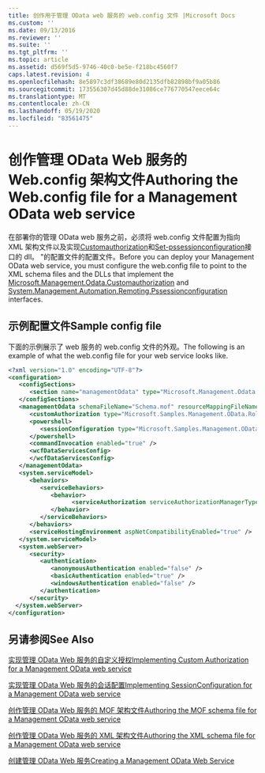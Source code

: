 ```yaml
---
title: 创作用于管理 OData web 服务的 web.config 文件 |Microsoft Docs
ms.custom: ''
ms.date: 09/13/2016
ms.reviewer: ''
ms.suite: ''
ms.tgt_pltfrm: ''
ms.topic: article
ms.assetid: d569f5d5-9746-40c0-be5e-f218bc4560f7
caps.latest.revision: 4
ms.openlocfilehash: 8e5897c3df38689e80d2135dfb82898bf9a05b86
ms.sourcegitcommit: 173556307d45d88de31086ce776770547eece64c
ms.translationtype: MT
ms.contentlocale: zh-CN
ms.lasthandoff: 05/19/2020
ms.locfileid: "83561475"
---
```

# <a name="authoring-the-webconfig-file-for-a-management-odata-web-service"></a><span data-ttu-id="e1b01-102">创作管理 OData Web 服务的 Web.config 架构文件</span><span class="sxs-lookup"><span data-stu-id="e1b01-102">Authoring the Web.config file for a Management OData web service</span></span>

<span data-ttu-id="e1b01-103">在部署你的管理 OData web 服务之前，必须将 web.config 文件配置为指向 XML 架构文件以及实现[Customauthorization](/dotnet/api/Microsoft.Management.Odata.CustomAuthorization)和[Set-pssessionconfiguration](/dotnet/api/System.Management.Automation.Remoting.PSSessionConfiguration)接口的 dll。 "的配置文件的配置文件。</span><span class="sxs-lookup"><span data-stu-id="e1b01-103">Before you can deploy your Management OData web service, you must configure the web.config file to point to the XML schema files and the DLLs that implement the [Microsoft.Management.Odata.Customauthorization](/dotnet/api/Microsoft.Management.Odata.CustomAuthorization) and [System.Management.Automation.Remoting.Pssessionconfiguration](/dotnet/api/System.Management.Automation.Remoting.PSSessionConfiguration) interfaces.</span></span>

## <a name="sample-config-file"></a><span data-ttu-id="e1b01-104">示例配置文件</span><span class="sxs-lookup"><span data-stu-id="e1b01-104">Sample config file</span></span>

<span data-ttu-id="e1b01-105">下面的示例展示了 web 服务的 web.config 文件的外观。</span><span class="sxs-lookup"><span data-stu-id="e1b01-105">The following is an example of what the web.config file for your web service looks like.</span></span>

```xml
<?xml version="1.0" encoding="UTF-8"?>
<configuration>
   <configSections>
      <section name="managementOdata" type="Microsoft.Management.Odata.Core.DSConfiguration, Microsoft.Management.OData, Version=3.0.0.0, Culture=neutral, PublicKeyToken=31bf3856ad364e35, processorArchitecture=MSIL" />
   </configSections>
   <managementOdata schemaFileName="Schema.mof" resourceMappingFileName="Schema.xml">
      <customAuthorization type="Microsoft.Samples.Management.OData.RoleBasedPlugins.CustomAuthorization" assembly=".\Microsoft.Samples.Management.OData.RoleBasedPlugins.dll" />
      <powershell>
         <sessionConfiguration type="Microsoft.Samples.Management.OData.RoleBasedPlugins.SessionConfiguration" assembly=".\Microsoft.Samples.Management.OData.RoleBasedPlugins.dll" />
      </powershell>
      <commandInvocation enabled="true" />
      <wcfDataServicesConfig>
      </wcfDataServicesConfig>
   </managementOdata>
   <system.serviceModel>
      <behaviors>
         <serviceBehaviors>
            <behavior>
                  <serviceAuthorization serviceAuthorizationManagerType="Microsoft.Management.Odata.Core.CustomAuthorizationManager, Microsoft.Management.OData, Version=3.0.0.0, Culture=neutral, PublicKeyToken=31bf3856ad364e35" />
            </behavior>
         </serviceBehaviors>
      </behaviors>
      <serviceHostingEnvironment aspNetCompatibilityEnabled="true" />
   </system.serviceModel>
   <system.webServer>
      <security>
         <authentication>
            <anonymousAuthentication enabled="false" />
            <basicAuthentication enabled="true" />
            <windowsAuthentication enabled="false" />
         </authentication>
      </security>
  </system.webServer>
</configuration>

```

## <a name="see-also"></a><span data-ttu-id="e1b01-106">另请参阅</span><span class="sxs-lookup"><span data-stu-id="e1b01-106">See Also</span></span>

[<span data-ttu-id="e1b01-107">实现管理 OData Web 服务的自定义授权</span><span class="sxs-lookup"><span data-stu-id="e1b01-107">Implementing Custom Authorization for a Management OData web service</span></span>](./implementing-custom-authorization-for-a-management-odata-web-service.md)

[<span data-ttu-id="e1b01-108">实现管理 OData Web 服务的会话配置</span><span class="sxs-lookup"><span data-stu-id="e1b01-108">Implementing SessionConfiguration for a Management OData web service</span></span>](./implementing-sessionconfiguration-for-a-management-odata-web-service.md)

[<span data-ttu-id="e1b01-109">创作管理 OData Web 服务的 MOF 架构文件</span><span class="sxs-lookup"><span data-stu-id="e1b01-109">Authoring the MOF schema file for a Management OData web service</span></span>](./authoring-the-mof-schema-file-for-a-management-odata-web-service.md)

[<span data-ttu-id="e1b01-110">创作管理 OData Web 服务的 XML 架构文件</span><span class="sxs-lookup"><span data-stu-id="e1b01-110">Authoring the XML schema file for a Management OData web service</span></span>](./authoring-the-xml-schema-file-for-a-management-odata-web-service.md)

[<span data-ttu-id="e1b01-111">创建管理 OData Web 服务</span><span class="sxs-lookup"><span data-stu-id="e1b01-111">Creating a Management OData Web Service</span></span>](./creating-a-management-odata-web-service.md)
